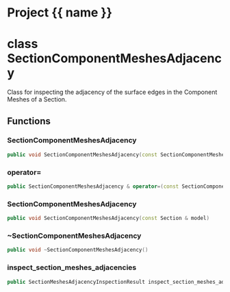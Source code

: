 <script setup>
import {useRoute} from 'vitepress'
const {path} = useRoute()
const tokens = path.split('/')
const words = tokens[2].split('-');
for (let i = 0; i < words.length; i++) {
    words[i] = words[i].charAt(0).toUpperCase() + words[i].slice(1);
    words[i] = words[i].replace('geode', 'Geode')
}
const name = words.join('-');
</script>
# Project {{ name }}

# class SectionComponentMeshesAdjacency


 Class for inspecting the adjacency of the surface edges in the Component Meshes of a Section.



## Functions

### SectionComponentMeshesAdjacency

```cpp
public void SectionComponentMeshesAdjacency(const SectionComponentMeshesAdjacency & )
```


### operator=

```cpp
public SectionComponentMeshesAdjacency & operator=(const SectionComponentMeshesAdjacency & )
```


### SectionComponentMeshesAdjacency

```cpp
public void SectionComponentMeshesAdjacency(const Section & model)
```


### ~SectionComponentMeshesAdjacency

```cpp
public void ~SectionComponentMeshesAdjacency()
```


### inspect_section_meshes_adjacencies

```cpp
public SectionMeshesAdjacencyInspectionResult inspect_section_meshes_adjacencies()
```




